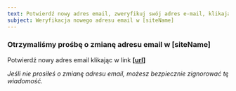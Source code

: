 ```yaml
---
text: Potwierdź nowy adres email, zweryfikuj swój adres e-mail, klikając poniższy link. [url]
subject: Weryfikacja nowego adresu email w [siteName]
---
```


### Otrzymaliśmy prośbę o zmianę adresu email w [siteName]

Potwierdź nowy adres email klikając w link
**[[url]]([url])**

*Jeśli nie prosiłeś o zmianę adresu email, możesz bezpiecznie zignorować tę wiadomość.*

